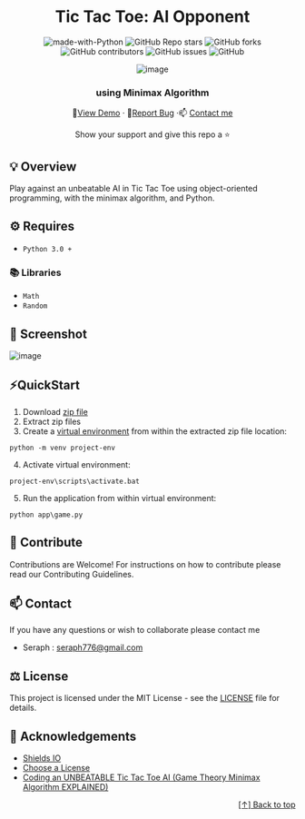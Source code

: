 <div id="header" align="center">

# Tic Tac Toe: AI Opponent 


![made-with-Python](https://img.shields.io/badge/Python-800020?&logo=python&logoColor=white&labelColor=black&label=Built%20with&style=for-the-badge)
![GitHub Repo stars](https://img.shields.io/github/stars/seraph776/TicTacToe?style=for-the-badge)
![GitHub forks](https://img.shields.io/github/forks/seraph776/TicTacToe?style=for-the-badge)
![GitHub contributors](https://img.shields.io/github/contributors/seraph776/TicTacToe?color=blue&style=for-the-badge)
![GitHub issues](https://img.shields.io/github/issues-raw/seraph776/TicTacToe?color=yellow&style=for-the-badge)
![GitHub](https://img.shields.io/github/license/seraph776/TicTacToe?style=for-the-badge)
  
  
![image](https://user-images.githubusercontent.com/72005563/160709634-e2deb702-5bec-47d5-97f8-3ad49a9de2d9.png)


  
### using Minimax Algorithm 
  
🔎[View Demo](https://github.com/seraph776/TicTacToe#screenshot) · 🐛[Report Bug](https://github.com/seraph776/TicTacToe/issues) ·📫 [Contact me](https://github.com/seraph776/TicTacToe#contact)  
 
Show your support and give this repo a ⭐ 

  
</div>




## 💡 Overview 

Play against an unbeatable AI in Tic Tac Toe using object-oriented programming, with the minimax algorithm, and Python.

  
## ⚙️ Requires

- `Python 3.0 +` 

### 📚 Libraries
- `Math`
- `Random`

## 📸 Screenshot

![image](https://user-images.githubusercontent.com/72005563/160707813-e1ddc8b3-3679-431f-83b5-f285adbf873e.png)
## ⚡QuickStart 

1. Download [zip file](https://github.com/seraph776/TicTacToe/archive/refs/heads/main.zip)
2. Extract zip files
3. Create a [virtual environment](https://docs.python.org/3/tutorial/venv.html) from within the extracted zip file location:
```
python -m venv project-env
```

4. Activate virtual environment:
```
project-env\scripts\activate.bat
```

5. Run the application from within virtual environment:
```
python app\game.py
```

##  🤝 Contribute 

Contributions are Welcome! For instructions on how to contribute please read our Contributing Guidelines.

## 📫 Contact 

If you have any questions or wish to collaborate please contact me

- Seraph : seraph776@gmail.com


## ⚖️ License

This project is licensed under the MIT License - see the [LICENSE](https://github.com/seraph776/TicTacToe/blob/main/LICENSE) file for details.


## 📢 Acknowledgements 

- [Shields IO](https://shields.io/)
- [Choose a License](https://choosealicense.com/licenses/mit/)
- [Coding an UNBEATABLE Tic Tac Toe AI (Game Theory Minimax Algorithm EXPLAINED)](https://www.youtube.com/watch?v=fT3YWCKvuQE&t=13s)


<div align="right">

[[↑] Back to top](https://github.com/seraph776/TicTacToe#header)

</div> 
